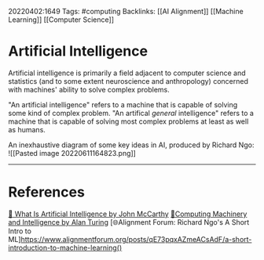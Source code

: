 20220402:1649
Tags: #computing
Backlinks: [[AI Alignment]] [[Machine Learning]] [[Computer Science]]
# Artificial Intelligence
Artificial intelligence is primarily a field adjacent to computer science and statistics (and to some extent neuroscience and anthropology) concerned with machines' ability to solve complex problems.

"An artificial intelligence" refers to a machine that is capable of solving some kind of complex problem. "An artifical *general* intelligence" refers to a machine that is capable of solving most complex problems at least as well as humans.

An inexhaustive diagram of some key ideas in AI, produced by Richard Ngo:
![[Pasted image 20220611164823.png]]

---
# References
[📑 What Is Artificial Intelligence by John McCarthy](https://borghese.di.unimi.it/Teaching/AdvancedIntelligentSystems/Old/IntelligentSystems_2008_2009/Old/IntelligentSystems_2005_2006/Documents/Symbolic/04_McCarthy_whatisai.pdf)
[📑Computing Machinery and Intelligence by Alan Turing](https://www.csee.umbc.edu/courses/471/papers/turing.pdf)
[🌐Alignment Forum: Richard Ngo's A Short Intro to ML]https://www.alignmentforum.org/posts/qE73pqxAZmeACsAdF/a-short-introduction-to-machine-learning()